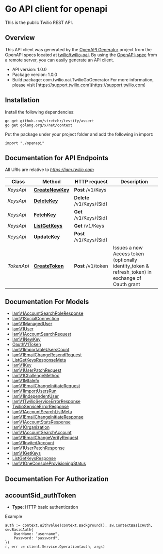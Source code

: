 # Go API client for openapi

This is the public Twilio REST API.

## Overview
This API client was generated by the [OpenAPI Generator](https://openapi-generator.tech) project from the OpenAPI specs located at [twilio/twilio-oai](https://github.com/twilio/twilio-oai/tree/main/spec).  By using the [OpenAPI-spec](https://www.openapis.org/) from a remote server, you can easily generate an API client.

- API version: 1.0.0
- Package version: 1.0.0
- Build package: com.twilio.oai.TwilioGoGenerator
For more information, please visit [https://support.twilio.com](https://support.twilio.com)

## Installation

Install the following dependencies:

```shell
go get github.com/stretchr/testify/assert
go get golang.org/x/net/context
```

Put the package under your project folder and add the following in import:

```golang
import "./openapi"
```

## Documentation for API Endpoints

All URIs are relative to *https://iam.twilio.com*

Class | Method | HTTP request | Description
------------ | ------------- | ------------- | -------------
*KeysApi* | [**CreateNewKey**](docs/KeysApi.md#createnewkey) | **Post** /v1/Keys | 
*KeysApi* | [**DeleteKey**](docs/KeysApi.md#deletekey) | **Delete** /v1/Keys/{Sid} | 
*KeysApi* | [**FetchKey**](docs/KeysApi.md#fetchkey) | **Get** /v1/Keys/{Sid} | 
*KeysApi* | [**ListGetKeys**](docs/KeysApi.md#listgetkeys) | **Get** /v1/Keys | 
*KeysApi* | [**UpdateKey**](docs/KeysApi.md#updatekey) | **Post** /v1/Keys/{Sid} | 
*TokenApi* | [**CreateToken**](docs/TokenApi.md#createtoken) | **Post** /v1/token | Issues a new Access token (optionally identity_token &amp; refresh_token) in exchange of Oauth grant


## Documentation For Models

 - [IamV1AccountSearchRoleResponse](docs/IamV1AccountSearchRoleResponse.md)
 - [IamV1SocialConnection](docs/IamV1SocialConnection.md)
 - [IamV1ManagedUser](docs/IamV1ManagedUser.md)
 - [IamV1User](docs/IamV1User.md)
 - [IamV1AccountSearchRequest](docs/IamV1AccountSearchRequest.md)
 - [IamV1NewKey](docs/IamV1NewKey.md)
 - [OauthV1Token](docs/OauthV1Token.md)
 - [IamV1ImportableUsersCount](docs/IamV1ImportableUsersCount.md)
 - [IamV1EmailChangeResendRequest](docs/IamV1EmailChangeResendRequest.md)
 - [ListGetKeysResponseMeta](docs/ListGetKeysResponseMeta.md)
 - [IamV1Key](docs/IamV1Key.md)
 - [IamV1UserPatchRequest](docs/IamV1UserPatchRequest.md)
 - [IamV1ChallengeMethod](docs/IamV1ChallengeMethod.md)
 - [IamV1MfaInfo](docs/IamV1MfaInfo.md)
 - [IamV1EmailChangeInitiateRequest](docs/IamV1EmailChangeInitiateRequest.md)
 - [IamV1ImportUsersRun](docs/IamV1ImportUsersRun.md)
 - [IamV1IndependentUser](docs/IamV1IndependentUser.md)
 - [IamV1TwilioServiceErrorResponse](docs/IamV1TwilioServiceErrorResponse.md)
 - [TwilioServiceErrorResponse](docs/TwilioServiceErrorResponse.md)
 - [IamV1AccountSearchListMeta](docs/IamV1AccountSearchListMeta.md)
 - [IamV1EmailChangeInitiateResponse](docs/IamV1EmailChangeInitiateResponse.md)
 - [IamV1AccountStatsResponse](docs/IamV1AccountStatsResponse.md)
 - [IamV1Organization](docs/IamV1Organization.md)
 - [IamV1AccountSearchAccount](docs/IamV1AccountSearchAccount.md)
 - [IamV1EmailChangeVerifyRequest](docs/IamV1EmailChangeVerifyRequest.md)
 - [IamV1InvitedAccount](docs/IamV1InvitedAccount.md)
 - [IamV1UserPatchResponse](docs/IamV1UserPatchResponse.md)
 - [IamV1GetKeys](docs/IamV1GetKeys.md)
 - [ListGetKeysResponse](docs/ListGetKeysResponse.md)
 - [IamV1OneConsoleProvisioningStatus](docs/IamV1OneConsoleProvisioningStatus.md)


## Documentation For Authorization



## accountSid_authToken

- **Type**: HTTP basic authentication

Example

```golang
auth := context.WithValue(context.Background(), sw.ContextBasicAuth, sw.BasicAuth{
    UserName: "username",
    Password: "password",
})
r, err := client.Service.Operation(auth, args)
```

